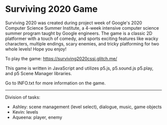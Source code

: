 # Surviving 2020 Game

Surviving 2020 was created during project week of Google's 2020 Computer Science Summer Institute, a 4-week intensive
computer science summer program taught by Google engineers. The game is a classic 2D platformer with a touch of comedy, and 
sports exciting features like wacky characters, multiple endings, scary enemies, and tricky platforming for two whole levels!
Hope you enjoy!

To play the game: https://surviving2020cssi.glitch.me/

This game is written in JavaScript and utilizes p5.js, p5.sound.js p5.play, and p5 Scene Manager libraries.

Go to INFO.txt for more information on the game.

_______________________

Division of tasks:
- Ashley: scene management (level select), dialogue, music, game objects
- Kevin: levels
- Aqueena: player, enemy
